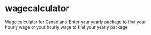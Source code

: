 # wagecalculator
Wage calculator for Canadians. 
Enter your yearly package to find your hourly wage or your hourly wage to find your yearly package
